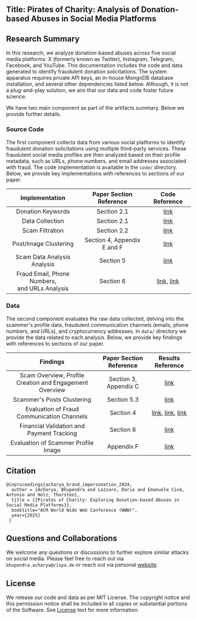 ## Title: Pirates of Charity: Analysis of Donation-based Abuses in Social Media Platforms

## Research Summary
In this research, we analyze donation-based abuses across five social media platforms: X (formerly known as Twitter), Instagram, Telegram, Facebook, and YouTube. This documentation includes the code and data generated to identify fraudulent donation solicitations. The system apparatus requires private API keys, an in-house MongoDB database installation, and several other dependencies listed below. Although, it is not a plug-and-play solution, we aim that our data and code foster future science.

We have two main component as part of the artifacts summary. Below we provide further details.

### Source Code
The first component collects data from various social platforms to identify fraudulent donation solicitations using multiple third-party services. These fraudulent social media profiles are then analyzed based on their profile metadata, such as URLs, phone numbers, and email addresses associated with fraud. The code implementation is available in the ```code/``` directory. Below, we provide key implementations with references to sections of our paper.

|                   Implementation                    |   Paper Section Reference   |                                                                                          Code Reference                                                                                           |
|:---------------------------------------------------:|:---------------------------:|:-------------------------------------------------------------------------------------------------------------------------------------------------------------------------------------------------:|
|                  Donation Keywords                  |         Section 2.1         |                                                    [link](https://github.com/ba127004/pirates_of_charity/blob/main/code/shared_util.py#L38)                                                    |
|                   Data Collection                   |         Section 2.1         |                                               [link](https://github.com/ba127004/pirates_of_charity/blob/main/code/social_media_data_search.py)                                                |
|                   Scam Filtration                   |         Section 2.2         |                                               [link](https://github.com/ba127004/pirates_of_charity/blob/main/code/raw_dataset_filter_logic.py)                                                |
|            Post/Image Clustering             | Section 4, Appendix E and F |                                                       [link](https://github.com/ba127004/pirates_of_charity/blob/main/code/clustering/)                                                        |
|             Scam Data Analysis Analysis             |          Section 5          |                                                       [link](https://github.com/ba127004/pirates_of_charity/blob/main/code/analysis.py)                                                        |
| Fraud Email, Phone Numbers, <br/> and URLs Analysis |          Section 6          | [link](https://github.com/ba127004/pirates_of_charity/blob/main/code/email_and_phone_validate.py), [link](https://github.com/ba127004/pirates_of_charity/blob/main/code/virus_total_api.py) |

### Data 

The second component evaluates the raw data collected, delving into the scammer's profile data, fraudulent communication channels (emails, phone numbers, and URLs), and cryptocurrency addresses. In ```data/``` directory we provide the data related to each analysis. Below, we provide key findings with references to sections of our paper.


|                        Findings                         |  Paper Section Reference   |                                                                                                                     Results Reference                                                                                                                      |
|:-------------------------------------------------------:|:--------------------------:|:----------------------------------------------------------------------------------------------------------------------------------------------------------------------------------------------------------------------------------------------------------:|
| Scam Overview, Profile Creation and Engagement Overview |   Section 3, Appendix C    |                                                                                  [link](https://github.com/ba127004/pirates_of_charity/blob/main/data/profile_meta_data/)                                                                                  |
|               Scammer's Posts Clustering                |        Section 5.3         |                                                                               [link](https://github.com/ba127004/pirates_of_charity/blob/main/data/fraud_clustering/posts/)                                                                                |
|       Evaluation of Fraud Communication Channels        |         Section 4          | [link](https://github.com/ba127004/pirates_of_charity/blob/main/data/fraud_emails/), [link](https://github.com/ba127004/pirates_of_charity/blob/main/data/fraud_phone/), [link](https://github.com/ba127004/pirates_of_charity/blob/main/data/fraud_urls/) |
|        Financial Validation and Payment Tracking        | Section 6  |                                                                                  [link](https://github.com/ba127004/pirates_of_charity/blob/main/fraud_crypto_addresses/)                                                                                  |
|           Evaluation of Scammer Profile Image           |         Appendix F         |                                                                               [link](https://github.com/ba127004/pirates_of_charity/blob/main/data/fraud_clustering/images/)                                                                               |

## Citation 

```
@inproceedings{acharya_brand_impersonation_2024,
  author = {Acharya, Bhupendra and Lazzaro, Dario and Emanuele Cinà, Antonio and Holz, Thorsten},
  title = {{Pirates of Charity: Exploring Donation-based Abuses in Social Media Platforms}},
  booktitle="ACM World Wide Web Conference (WWW)",
  year={2025}
 }
```

## Questions and Collaborations

We welcome any questions or discussions to further explore similar attacks on social media. Please feel free to reach out via ```bhupendra.acharya@cispa.de``` or reach out via personal [website](https://bhupendraacharya.com). 


## License
We release our code and data as per MIT License. The copyright notice and this permission notice shall be included in all
copies or substantial portions of the Software. See [License](https://github.com/ba127004/pirates_of_charity/blob/main/LICENSE) text for more information.

